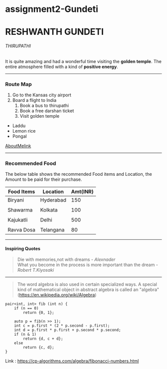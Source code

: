 # assignment2-Gundeti

# RESHWANTH GUNDETI

###### THIRUPATHI

It is quite amazing and had a wonderful time visiting the **golden temple**.
The entire atmosphere filled with a kind of **positive energy**.

---

### Route Map

1. Go to the Kansas city airport   
2. Board a flight to India
    1. Book a bus to thirupathi
    2. Book a free darshan ticket
    3. Visit golden temple      
* Laddu
* Lemon rice
* Pongal

[AboutMelink](AboutMe.md)   

---

###  Recommended Food

The below table shows the recommended Food items and Location, the Amount to be paid for their purchase.

|   Food Items     |      Location      |    Amt(INR)    |
|    ---           |      ---           |     ---        |     
|    Biryani       |      Hyderabad     |  150           |
|                  |                    |                |
|    Shawarma      |     Kolkata        |     100        |
|                  |                    |                |
|    Kajukatli     |     Delhi          |      500       |
|                  |                    |                |
|    Ravva Dosa    |       Telangana    |     80         |

---

#### Inspiring Quotes
> Die with memories,not with dreams - *Alexnader*   
> What you become in the process is more important than the dream - *Robert T.Kiyosaki*

---

> The word algebra is also used in certain specialized ways. A special kind of mathematical object in abstract algebra is called an "algebra" 
(<https://en.wikipedia.org/wiki/Algebra>)

```
pair<int, int> fib (int n) {
    if (n == 0)
        return {0, 1};

    auto p = fib(n >> 1);
    int c = p.first * (2 * p.second - p.first);
    int d = p.first * p.first + p.second * p.second;
    if (n & 1)
        return {d, c + d};
    else
        return {c, d};
}

```
Link : <https://cp-algorithms.com/algebra/fibonacci-numbers.html>



